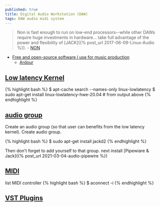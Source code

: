 ```yaml
---
published: true
title: Digital Audio Workstation (DAW)
tags: DAW audio midi system
---
```

> Non is fast enough to run on low-end processors--while other DAWs require huge investments in hardware...  take full advantage of the power and flexibility of [JACK]({% post_url 2017-06-09-Linux-Audio %}). - [NON](https://non.tuxfamily.org/wiki/About)

- [Free and open-source software I use for music production](https://www.youtube.com/watch?v=qistxioVgMw)
	- [Ardour](https://ardour.org/)
    
## [Low latency Kernel](http://www.tedfelix.com/linux/linux-midi.html#installing-a-low-latency-kernel)

{% highlight bash %}
$ apt-cache search --names-only linux-lowlatency
$ sudo apt-get install linux-lowlatency-hwe-20.04 # from output above
{% endhighlight %}

## [audio group](http://www.tedfelix.com/linux/linux-midi.html#audio-group)

Create an audio group (so that user can benefits from the low latency kernel). Create audio group.

{% highlight bash %}
$ sudo apt-get install jackd2
{% endhighlight %}

Then don't forget to add yourself to that group.
next install [Pipewiare & Jack]({% post_url 2021-03-04-audio-pipewire %})

## [MIDI](http://www.tedfelix.com/linux/linux-midi.html#audio-group)

list MIDI controller
{% highlight bash %}
$ aconnect -i
{% endhighlight %}

## [VST Plugins](https://musicproductionnerds.com/what-are-vst-plugins)
